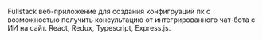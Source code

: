 Fullstack веб-приложение для создания конфигруаций пк с возможностью получить консультацию от интегрированного чат-бота с ИИ на сайт. React, Redux, Typescript, Express.js.
